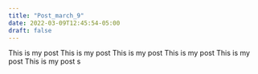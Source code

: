 ```yaml
---
title: "Post_march_9"
date: 2022-03-09T12:45:54-05:00
draft: false
---
```


This is my post
This is my post
This is my post
This is my post
This is my post
This is my post
s

